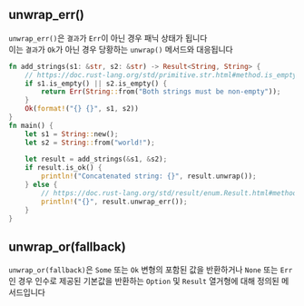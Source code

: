 ## unwrap_err()

`unwrap_err()`은 `결과`가 `Err`이 아닌 경우 패닉 상태가 됩니다  
이는 `결과`가 `Ok`가 아닌 경우 당황하는 `unwrap()` 메서드와 대응됩니다


```rust
fn add_strings(s1: &str, s2: &str) -> Result<String, String> {
    // https://doc.rust-lang.org/std/primitive.str.html#method.is_empty
    if s1.is_empty() || s2.is_empty() {
        return Err(String::from("Both strings must be non-empty"));
    }
    Ok(format!("{} {}", s1, s2))
}
fn main() {
    let s1 = String::new();
    let s2 = String::from("world!");
    
    let result = add_strings(&s1, &s2);
    if result.is_ok() {
        println!("Concatenated string: {}", result.unwrap());
    } else {
        // https://doc.rust-lang.org/std/result/enum.Result.html#method.unwrap_err
        println!("{}", result.unwrap_err());
    }
}
```

## unwrap_or(fallback)

`unwrap_or(fallback)`은 `Some` 또는 `Ok` 변형의 포함된 값을 반환하거나 `None` 또는 `Err`인 경우 인수로 제공된 기본값을 반환하는 `Option` 및 `Result` 열거형에 대해 정의된 메서드입니다